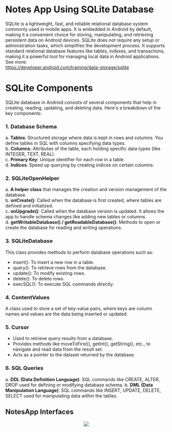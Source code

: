 # Notes App Using SQLite Database
SQLite is a lightweight, fast, and reliable relational database system commonly used in mobile apps. It is embedded in Android by default, making it a convenient choice for storing, manipulating, and retrieving persistent data on Android devices. SQLite does not require any setup or administration tasks, which simplifies the development process. It supports standard relational database features like tables, indexes, and transactions, making it a powerful tool for managing local data in Android applications. See more: <br>
https://developer.android.com/training/data-storage/sqlite

# SQLite Components
SQLite database in Android consists of several components that help in creating, reading, updating, and deleting data. Here's a breakdown of the key components:
<br>

### 1. Database Schema
a. **Tables**: Structured storage where data is kept in rows and columns. You define tables in SQL with columns specifying data types. <br>
b. **Columns**: Attributes of the table, each holding specific data types (like INTEGER, TEXT, REAL). <br>
c. **Primary Key**: Unique identifier for each row in a table. <br>
d. **Indices**: Speed up querying by creating indices on certain columns. <br>

### 2. SQLiteOpenHelper
a. **A helper class** that manages the creation and version management of the database. <br>
b. **onCreate()**: Called when the database is first created, where tables are defined and initialized. <br>
c. **onUpgrade()**: Called when the database version is updated. It allows the app to handle schema changes like adding new tables or columns. <br>
d. **getWritableDatabase() / getReadableDatabase()**: Methods to open or create the database for reading and writing operations. <br>

### 3. SQLiteDatabase
This class provides methods to perform database operations such as:
- insert(): To insert a new row in a table. <br>
- query(): To retrieve rows from the database. <br>
- update(): To modify existing rows. <br>
- delete(): To delete rows. <br>
- execSQL(): To execute SQL commands directly. <br>

### 4. ContentValues
A class used to store a set of key-value pairs, where keys are column names and values are the data being inserted or updated. <br>

### 5. Cursor
- Used to retrieve query results from a database. <br>
- Provides methods like moveToFirst(), getInt(), getString(), etc., to navigate and read data from the result set. <br>
- Acts as a pointer to the dataset returned by the database. <br>

### 6. SQL Queries
a. **DDL (Data Definition Language)**: SQL commands like CREATE, ALTER, DROP used for defining or modifying database schema.
b. **DML (Data Manipulation Language)**: SQL commands like INSERT, UPDATE, DELETE, SELECT used for manipulating data within the tables.

## NotesApp Interfaces
<p align="center">
  <img src="https://github.com/user-attachments/assets/70cd0548-b070-4902-acca-d110dc686c43">
</p>

